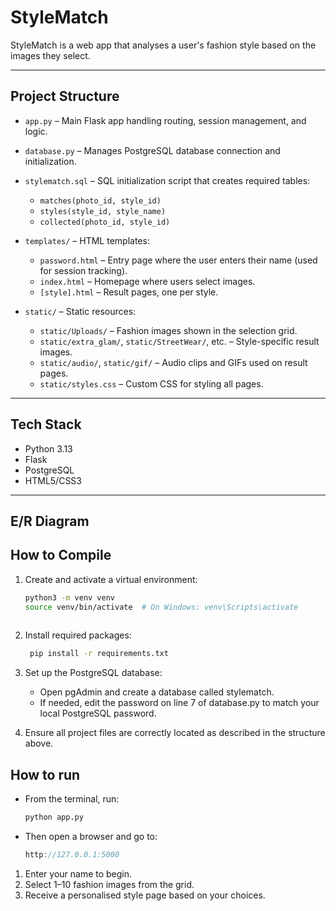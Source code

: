 # StyleMatch

StyleMatch is a web app that analyses a user's fashion style based on the images they select. 

---

## Project Structure

- `app.py` – Main Flask app handling routing, session management, and logic.
- `database.py` – Manages PostgreSQL database connection and initialization.
- `stylematch.sql` – SQL initialization script that creates required tables:
  - `matches(photo_id, style_id)`
  - `styles(style_id, style_name)`
  - `collected(photo_id, style_id)`

- `templates/` – HTML templates:
  - `password.html` – Entry page where the user enters their name (used for session tracking).
  - `index.html` – Homepage where users select images.
  - `[style].html` – Result pages, one per style.

- `static/` – Static resources:
  - `static/Uploads/` – Fashion images shown in the selection grid.
  - `static/extra_glam/`, `static/StreetWear/`, etc. – Style-specific result images.
  - `static/audio/`, `static/gif/` – Audio clips and GIFs used on result pages.
  - `static/styles.css` – Custom CSS for styling all pages.

---

## Tech Stack

- Python 3.13
- Flask
- PostgreSQL
- HTML5/CSS3

---

## E/R Diagram

## How to Compile
1. Create and activate a virtual environment:
   ```bash
   python3 -m venv venv
   source venv/bin/activate  # On Windows: venv\Scripts\activate
  
2. Install required packages:
   ```bash
    pip install -r requirements.txt

3. Set up the PostgreSQL database:
    -  Open pgAdmin and create a database called stylematch.
    -  If needed, edit the password on line 7 of database.py to match your local PostgreSQL password.
    
4. Ensure all project files are correctly located as described in the structure above.


## How to run

- From the terminal, run:
  ```bash
  python app.py
- Then open a browser and go to:
  ```Cpp
  http://127.0.0.1:5000

1. Enter your name to begin.
2. Select 1–10 fashion images from the grid.
3. Receive a personalised style page based on your choices.







